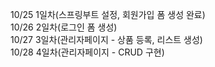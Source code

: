 10/25 1일차(스프링부트 설정, 회원가입 폼 생성 완료)<br>
10/26 2일차(로그인 폼 생성)<br>
10/27 3일차(관리자페이지 - 상품 등록, 리스트 생성)<br>
10/28 4일차(관리자페이지 - CRUD 구현)<br>
